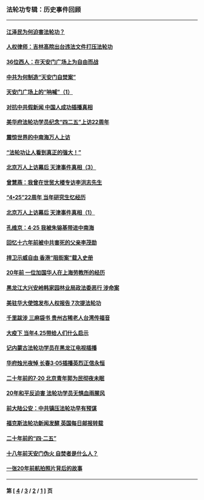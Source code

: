 ### 法轮功专辑：历史事件回顾
---
#### [江泽民为何迫害法轮功？](../../pages/nf5793/n13876324.md?01250430) 
#### [人权律师：吉林高院出台违法文件打压法轮功](../../pages/nf5793/n13825665.md?01250430) 
#### [36位西人：在天安门广场上为自由而战](../../pages/nf5793/n13390029.md?01250430) 
#### [中共为何制造“天安门自焚案”](../../pages/nf5793/n13183270.md?01250430) 
#### [天安门广场上的“呐喊”（1）](../../pages/nf5793/n13105277.md?01250430) 
#### [对抗中共假新闻 中国人成功插播真相](../../pages/nf5793/n12910618.md?01250430) 
#### [美华府法轮功学员纪念“四二五”上访22周年](../../pages/nf5793/n12904445.md?01250430) 
#### [震惊世界的中南海万人上访](../../pages/nf5793/n12903976.md?01250430) 
#### [“法轮功让人看到真正的强大！”](../../pages/nf5793/n12903195.md?01250430) 
#### [北京万人上访幕后 天津事件真相（3）](../../pages/nf5793/n12902807.md?01250430) 
#### [曾慧燕：我曾在世贸大楼专访李洪志先生](../../pages/nf5793/n12898729.md?01250430) 
#### [“4•25”22周年 当年研究生忆经历](../../pages/nf5793/n12894152.md?01250430) 
#### [北京万人上访幕后 天津事件真相（1）](../../pages/nf5793/n12885174.md?01250430) 
#### [孔维京：4·25 我被朱镕基带进中南海](../../pages/nf5793/n12864987.md?01250430) 
#### [回忆十六年前被中共害死的父亲李茂勋](../../pages/nf5793/n12880270.md?01250430) 
#### [捍卫示威自由 香港“阻街案”载入史册](../../pages/nf5793/n12811245.md?01250430) 
#### [20年前 一位加国华人在上海劳教所的经历](../../pages/nf5793/n12707932.md?01250430) 
#### [黑龙江大兴安岭韩家园林业局政法委恶行 涉命案](../../pages/nf5793/n12622815.md?01250430) 
#### [美驻华大使馆发布人权报告 7次提法轮功](../../pages/nf5793/n12520541.md?01250430) 
#### [千里跋涉 三麻袋书 贵州古稀老人台湾传福音](../../pages/nf5793/n12198750.md?01250430) 
#### [大疫下 当年4.25带给人们什么启示](../../pages/nf5793/n12058565.md?01250430) 
#### [记内蒙古法轮功学员在黑龙江电视插播](../../pages/nf5793/n11699194.md?01250430) 
#### [华府烛光夜悼 长春3·05插播英烈正信永恒](../../pages/nf5793/n11397432.md?01250430) 
#### [二十年前的7·20 北京青年郭为民彻夜未眠](../../pages/nf5793/n11354195.md?01250430) 
#### [20年和平反迫害 法轮功学员无惧血雨腥风](../../pages/nf5793/n11348279.md?01250430) 
#### [前大陆公安：中共镇压法轮功早有预谋](../../pages/nf5793/n11352168.md?01250430) 
#### [福克斯法轮功新闻发酵  英国每日邮报转载](../../pages/nf5793/n11285952.md?01250430) 
#### [二十年前的“四·二五”](../../pages/nf5793/n11207639.md?01250430) 
#### [十八年前天安门伪火 自焚者是什么人？](../../pages/nf5793/n10996556.md?01250430) 
#### [一张20年前航拍照片背后的故事](../../pages/nf5793/n10693797.md?01250430) 

---
#### 第 [ [4](./4.md?01250430) / [3](./3.md?01250430) / [2](./2.md?01250430) / [1](./1.md?01250430) ] 页
